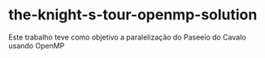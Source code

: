 # the-knight-s-tour-openmp-solution

Este trabalho teve como objetivo a paralelização do Paseeio do Cavalo usando OpenMP
